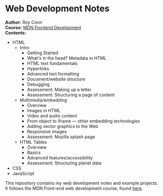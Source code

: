 # Web Development Notes

__Author:__ Roy Conn </br>
__Course:__ [MDN Frontend Development](https://developer.mozilla.org/en-US/docs/Learn/Front-end_web_developer) </br>
__Contents:__

* HTML
  * Intro
    * Getting Started
    * What's in the head? Metadata in HTML
    * HTML text fundamentals
    * Hyperlinks
    * Advanced text formatting
    * Document/website structure
    * Debugging
    * Assessment: Making up a letter
    * Assessment: Structuring a page of content
  * Multimedia/embedding
    * Overview
    * Images in HTML
    * Video and audio content
    * From object to iframe — other embedding technologies
    * Adding vector graphics to the Web
    * Responsive images
    * Assessment: Mozilla splash page
  * HTML Tables
    * Overview
    * Basics
    * Advanced features/accessibility
    * Assessment: Structuring planet data
* CSS
* JavaScript


This repository contains my web development notes and example projects.
It follows the MDN Front-end web development course, found [here](https://developer.mozilla.org/en-US/docs/Learn/Front-end_web_developer).
